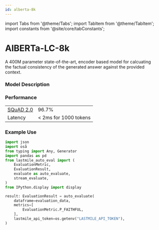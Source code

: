 ```yaml
---
id: alberta-8k
---
```


import Tabs from '@theme/Tabs';
import TabItem from '@theme/TabItem';
import constants from '@site/core/tabConstants';

# AlBERTa-LC-8k

A 400M parameter state-of-the-art, encoder based model for calcuating the factual consistency of the generated answer against the provided context.

### Model Description



### Performance

|  |  |  
| --- | --- | 
| [SQuAD 2.0](https://huggingface.co/datasets/rajpurkar/squad_v2) | 96.7% | 
| Latency | < 2ms for 1000 tokens | 

### Example Use

```python
import json
import oså
from typing import Any, Generator
import pandas as pd
from lastmile_auto_eval import (
    EvaluationMetric,
    EvaluationResult,
    evaluate as auto_evaluate,
    stream_evaluate,
)
from IPython.display import display

result: EvaluationResult = auto_evaluate(
    dataframe=evaluation_data,
    metrics=[
        EvaluationMetric.P_FAITHFUL,
    ],
    lastmile_api_token=os.getenv("LASTMILE_API_TOKEN"),
)
```